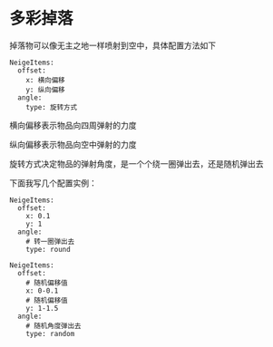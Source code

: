 # 多彩掉落

掉落物可以像无主之地一样喷射到空中，具体配置方法如下

```
NeigeItems:
  offset:
    x: 横向偏移
    y: 纵向偏移
  angle:
    type: 旋转方式
```

横向偏移表示物品向四周弹射的力度

纵向偏移表示物品向空中弹射的力度

旋转方式决定物品的弹射角度，是一个个绕一圈弹出去，还是随机弹出去

下面我写几个配置实例：

```
NeigeItems:
  offset:
    x: 0.1
    y: 1
  angle:
    # 转一圈弹出去
    type: round
```

```
NeigeItems:
  offset:
    # 随机偏移值
    x: 0-0.1
    # 随机偏移值
    y: 1-1.5
  angle:
    # 随机角度弹出去
    type: random
```
